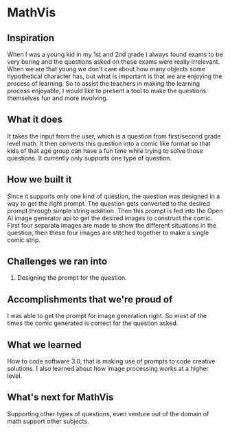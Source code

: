 # MathVis

## Inspiration
When I was a young kid in my 1st and 2nd grade I always found exams to be very boring and the questions asked on these exams were really irrelevant. When we are that young we don't care about how many objects some hypothetical character has, but what is important is that we are enjoying the process of learning. So to assist the teachers in making the learning process enjoyable, I would like to present a tool to make the questions themselves fun and more involving.

## What it does
It takes the input from the user, which is a question from first/second grade level math. It then converts this question into a comic like format so that kids of that age group can have a fun time while trying to solve those questions. It currently only supports one type of question.

## How we built it 
Since it supports only one kind of question, the question was designed in a way to get the right prompt. The question gets converted to the desired prompt through simple string addition. Then this prompt is fed into the Open AI image generator api to get the desired images to construct the comic. First four separate images are made to show the different situations in the question, then these four images are stitched together to make a single comic strip. 

## Challenges we ran into
1. Designing the prompt for the question.

## Accomplishments that we're proud of
I was able to get the prompt for image generation right. So most of the times the comic generated is correct for the question asked.

## What we learned
How to code software 3.0, that is making use of prompts to code creative solutions. I also learned about how image processing works at a higher level. 

## What's next for MathVis
Supporting other types of questions, even venture out of the domain of math support other subjects.
